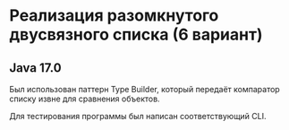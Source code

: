 # Реализация разомкнутого двусвязного списка (6 вариант)

## Java 17.0

Был использован паттерн Type Builder, который передаёт компаратор списку извне для сравнения объектов.

Для тестирования программы был написан соответствующий CLI.